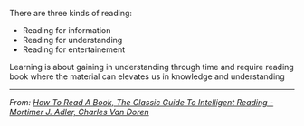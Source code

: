 There are three kinds of reading: 
- Reading for information
- Reading for understanding
- Reading for entertainement

Learning is about gaining in understanding through time and require reading book where the material can elevates us in knowledge and understanding

---
*From: [How To Read A Book, The Classic Guide To Intelligent Reading - Mortimer J. Adler, Charles Van Doren](How%20To%20Read%20A%20Book,%20The%20Classic%20Guide%20To%20Intelligent%20Reading%20-%20Mortimer%20J.%20Adler,%20Charles%20Van%20Doren.md)*